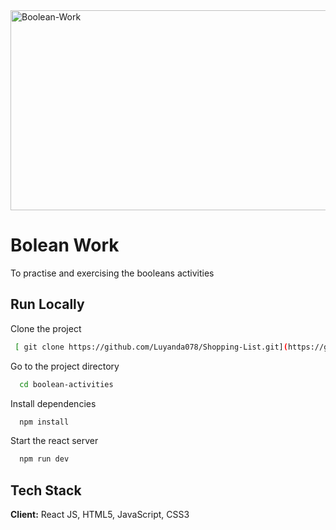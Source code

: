 <img src="https://socialify.git.ci/Luyanda078/Boolean-Work/image?language=1&owner=1&name=1&stargazers=1&theme=Light" alt="Boolean-Work" width="640" height="320" />

<h1>Bolean Work</h1>

<p>To practise and exercising the booleans activities</p>

## Run Locally
Clone the project
```bash
 [ git clone https://github.com/Luyanda078/Shopping-List.git](https://github.com/Luyanda078/Boolean-Work)
```
Go to the project directory
```bash
  cd boolean-activities
```
Install dependencies
```bash
  npm install
```
Start the react server
```bash
  npm run dev
```
## Tech Stack
**Client:** React JS, HTML5, JavaScript, CSS3
